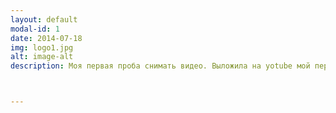 ```yaml
---
layout: default
modal-id: 1
date: 2014-07-18
img: logo1.jpg
alt: image-alt
description: Моя первая проба снимать видео. Выложила на yotube мой первый ролик <a href="https://www.youtube.com/watch?v=3O6iFoqpNxE">Посмотреть</a>.



---
```

